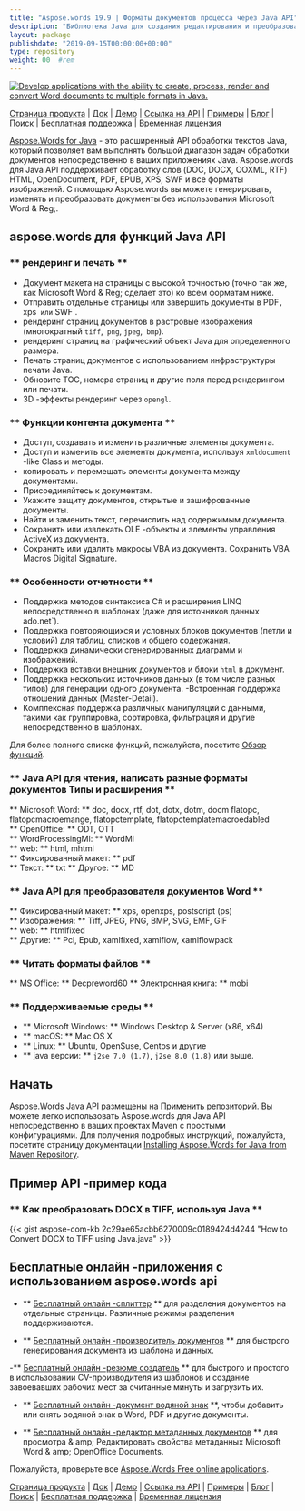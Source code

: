 ```yaml
---
title: "Aspose.words 19.9 | Форматы документов процесса через Java API" 
description: "Библиотека Java для создания редактирования и преобразования документов Word и OpenOffice. Программно работайте с текстом документа, изображениями, формами, таблицами, XML, OLE и другим." 
layout: package
publishdate: "2019-09-15T00:00:00+00:00"
type: repository
weight: 00	#rem
---
```

[![Develop applications with the ability to create, process, render and convert Word documents to multiple formats in Java.](../aspose_words-for-java-banner.png)](./)

[Страница продукта](https://products.aspose.com/words/java) | [Док](https://docs.aspose.com/words/java/) | [Демо](https://products.aspose.app/words/family) | [Ссылка на API](https://apireference.aspose.com/words/java) | [Примеры](https://github.com/aspose-words/Aspose.Words-for-Java/tree/master/Примеры) | [Блог](https://blog.aspose.com/category/words/) | [Поиск](https://search.aspose.com/) | [Бесплатная поддержка](https://forum.aspose.com/c/words) | [Временная лицензия](https://purchase.aspose.com/temporary-license)

[Aspose.Words for Java](https://products.aspose.com/words/java) - это расширенный API обработки текстов Java, который позволяет вам выполнять большой диапазон задач обработки документов непосредственно в ваших приложениях Java. Aspose.words для Java API поддерживает обработку слов (DOC, DOCX, OOXML, RTF) HTML, OpenDocument, PDF, EPUB, XPS, SWF и все форматы изображений. С помощью Aspose.words вы можете генерировать, изменять и преобразовать документы без использования Microsoft Word & Reg;.

## aspose.words для функций Java API

### ** рендеринг и печать **
- Документ макета на страницы с высокой точностью (точно так же, как Microsoft Word & Reg; сделает это) ко всем форматам ниже.
- Отправить отдельные страницы или завершить документы в PDF`, `xps` или` SWF`.
- рендеринг страниц документов в растровые изображения (многократный `tiff`,` png`, `jpeg`,` bmp`).
- рендеринг страниц на графический объект Java для определенного размера.
- Печать страниц документов с использованием инфраструктуры печати Java.
- Обновите TOC, номера страниц и другие поля перед рендерингом или печати.
- 3D -эффекты рендеринг через `opengl`.

### ** Функции контента документа **
- Доступ, создавать и изменить различные элементы документа.
- Доступ и изменить все элементы документа, используя `xmldocument` -like Class и методы.
- копировать и перемещать элементы документа между документами.
- Присоединяйтесь к документам.
- Укажите защиту документов, открытые и зашифрованные документы.
- Найти и заменить текст, перечислить над содержимым документа.
- Сохранить или извлекать OLE -объекты и элементы управления ActiveX из документа.
- Сохранить или удалить макросы VBA из документа. Сохранить VBA Macros Digital Signature.

### ** Особенности отчетности **
- Поддержка методов синтаксиса C# и расширения LINQ непосредственно в шаблонах (даже для источников данных ado.net`).
- Поддержка повторяющихся и условных блоков документов (петли и условий) для таблиц, списков и общего содержания.
- Поддержка динамически сгенерированных диаграмм и изображений.
- Поддержка вставки внешних документов и блоки `html` в документ.
- Поддержка нескольких источников данных (в том числе разных типов) для генерации одного документа.
-Встроенная поддержка отношений данных (Master-Detail).
- Комплексная поддержка различных манипуляций с данными, такими как группировка, сортировка, фильтрация и другие непосредственно в шаблонах.

Для более полного списка функций, пожалуйста, посетите [Обзор функций](https://docs.aspose.com/words/java/feature-overview/).

### ** Java API для чтения, написать разные форматы документов Типы и расширения **
** Microsoft Word: ** doc, docx, rtf, dot, dotx, dotm, docm flatopc, flatopcmacroemange, flatopctemplate, flatopctemplatemacroedabled \
** OpenOffice: ** ODT, OTT \
** WordProcessingMl: ** WordMl \
** web: ** html, mhtml \
** Фиксированный макет: ** pdf \
** Текст: ** txt
** Другое: ** MD

### ** Java API для преобразователя документов Word **
** Фиксированный макет: ** xps, openxps, postscript (ps) \
** Изображения: ** Tiff, JPEG, PNG, BMP, SVG, EMF, GIF \
** web: ** htmlfixed \
** Другие: ** Pcl, Epub, xamlfixed, xamlflow, xamlflowpack

### ** Читать форматы файлов **
** MS Office: ** Decpreword60
** Электронная книга: ** mobi

### ** Поддерживаемые среды **
- ** Microsoft Windows: ** Windows Desktop & Server (x86, x64)
- ** macOS: ** Mac OS X
- ** Linux: ** Ubuntu, OpenSuse, Centos и другие
- ** java версии: ** `j2se 7.0 (1.7)`, `j2se 8.0 (1.8)` или выше.

## Начать

Aspose.Words Java API размещены на [Применить репозиторий](https://releases.aspose.com/words/java/). Вы можете легко использовать Aspose.words для Java API непосредственно в ваших проектах Maven с простыми конфигурациями. Для получения подробных инструкций, пожалуйста, посетите страницу документации [Installing Aspose.Words for Java from Maven Repository](https://docs.aspose.com/words/java/installation/).

## Пример API -пример кода

### ** Как преобразовать DOCX в TIFF, используя Java **
{{< gist aspose-com-kb 2c29ae65acbb6270009c0189424d4244 "How to Convert DOCX to TIFF using Java.java" >}}

## Бесплатные онлайн -приложения с использованием aspose.words api

- ** [Бесплатный онлайн -сплиттер](https://products.aspose.app/words/splitter) ** для разделения документов на отдельные страницы. Различные режимы разделения поддерживаются.

- ** [Бесплатный онлайн -производитель документов](https://products.aspose.app/words/assembly) ** для быстрого генерирования документа из шаблона и данных.

-** [Бесплатный онлайн -резюме создатель](https://products.aspose.app/words/resume) ** для быстрого и простого в использовании CV-производителя из шаблонов и создание завоевавших рабочих мест за считанные минуты и загрузить их.

- ** [Бесплатный онлайн -документ водяной знак](https://products.aspose.app/words/watermark) **, чтобы добавить или снять водяной знак в Word, PDF и другие документы.

- ** [Бесплатный онлайн -редактор метаданных документов](https://products.aspose.app/words/metadata) ** для просмотра & amp; Редактировать свойства метаданных Microsoft Word & amp; OpenOffice Documents.

Пожалуйста, проверьте все [Aspose.Words Free online applications](https://products.aspose.app/words/family).

[Страница продукта](https://products.aspose.com/words/java) | [Док](https://docs.aspose.com/words/java/) | [Демо](https://products.aspose.app/words/family) | [Ссылка на API](https://apireference.aspose.com/words/java) | [Примеры](https://github.com/aspose-words/Aspose.Words-for-Java/tree/master/Примеры) | [Блог](https://blog.aspose.com/category/words/) | [Поиск](https://search.aspose.com/) | [Бесплатная поддержка](https://forum.aspose.com/c/words) | [Временная лицензия](https://purchase.aspose.com/temporary-license)

